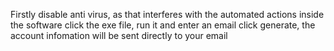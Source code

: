Firstly disable anti virus, as that interferes with the automated actions inside the software
click the exe file, run it and enter an email
click generate, the account infomation will be sent directly to your email

